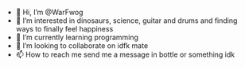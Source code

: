 - 👋 Hi, I’m @WarFwog
- 👀 I’m interested in dinosaurs, science, guitar and drums and finding ways to finally feel happiness
- 🌱 I’m currently learning programming
- 💞️ I’m looking to collaborate on idfk mate
- 📫 How to reach me send me a message in bottle or something idk 

<!---
WarFwog/WarFwog is a ✨ special ✨ repository because its `README.md` (this file) appears on your GitHub profile.
You can click the Preview link to take a look at your changes.
--->
